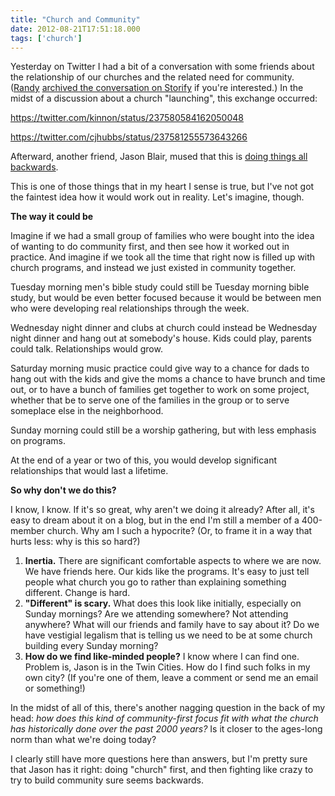 ```yaml
---
title: "Church and Community"
date: 2012-08-21T17:51:18.000
tags: ['church']
---
```


Yesterday on Twitter I had a bit of a conversation with some friends about the relationship of our churches and the related need for community. ([Randy](https://twitter.com/rmcrob) [archived the conversation on Storify](http://storify.com/rmcrob/launching-a-church) if you're interested.) In the midst of a discussion about a church "launching", this exchange occurred:

https://twitter.com/kinnon/status/237580584162050048

https://twitter.com/cjhubbs/status/237581255573643266

Afterward, another friend, Jason Blair, mused that this is [doing things all backwards](http://www.arsgratia.com/?p=428).

This is one of those things that in my heart I sense is true, but I've not got the faintest idea how it would work out in reality. Let's imagine, though.

**The way it could be**

Imagine if we had a small group of families who were bought into the idea of wanting to do community first, and then see how it worked out in practice. And imagine if we took all the time that right now is filled up with church programs, and instead we just existed in community together.

Tuesday morning men's bible study could still be Tuesday morning bible study, but would be even better focused because it would be between men who were developing real relationships through the week.

Wednesday night dinner and clubs at church could instead be Wednesday night dinner and hang out at somebody's house. Kids could play, parents could talk. Relationships would grow.

Saturday morning music practice could give way to a chance for dads to hang out with the kids and give the moms a chance to have brunch and time out, or to have a bunch of families get together to work on some project, whether that be to serve one of the families in the group or to serve someplace else in the neighborhood.

Sunday morning could still be a worship gathering, but with less emphasis on programs.

At the end of a year or two of this, you would develop significant relationships that would last a lifetime.

**So why don't we do this?**

I know, I know. If it's so great, why aren't we doing it already? After all, it's easy to dream about it on a blog, but in the end I'm still a member of a 400-member church. Why am I such a hypocrite? (Or, to frame it in a way that hurts less: why is this so hard?)

1. **Inertia.** There are significant comfortable aspects to where we are now. We have friends here. Our kids like the programs. It's easy to just tell people what church you go to rather than explaining something different. Change is hard.
2. **"Different" is scary.** What does this look like initially, especially on Sunday mornings? Are we attending somewhere? Not attending anywhere? What will our friends and family have to say about it? Do we have vestigial legalism that is telling us we need to be at some church building every Sunday morning?
3. **How do we find like-minded people?** I know where I can find one. Problem is, Jason is in the Twin Cities. How do I find such folks in my own city? (If you're one of them, leave a comment or send me an email or something!)

In the midst of all of this, there's another nagging question in the back of my head: _how does this kind of community-first focus fit with what the church has historically done over the past 2000 years?_ Is it closer to the ages-long norm than what we're doing today?

I clearly still have more questions here than answers, but I'm pretty sure that Jason has it right: doing "church" first, and then fighting like crazy to try to build community sure seems backwards.
